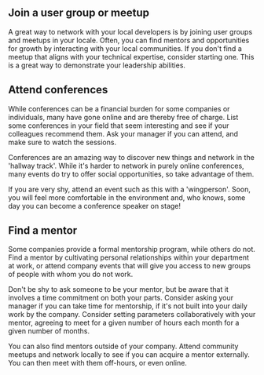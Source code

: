 ## Join a user group or meetup

A great way to network with your local developers is by joining user groups and meetups in your locale. Often, you can find mentors and opportunities for growth by interacting with your local communities. If you don't find a meetup that aligns with your technical expertise, consider starting one. This is a great way to demonstrate your leadership abilities.
## Attend conferences

While conferences can be a financial burden for some companies or individuals, many have gone online and are thereby free of charge. List some conferences in your field that seem interesting and see if your colleagues recommend them. Ask your manager if you can attend, and make sure to watch the sessions. 

Conferences are an amazing way to discover new things and network in the 'hallway track'. While it's harder to network in purely online conferences, many events do try to offer social opportunities, so take advantage of them.

If you are very shy, attend an event such as this with a 'wingperson'. Soon, you will feel more comfortable in the environment and, who knows, some day you can become a conference speaker on stage!
## Find a mentor

Some companies provide a formal mentorship program, while others do not. Find a mentor by cultivating personal relationships within your department at work, or attend company events that will give you access to new groups of people with whom you do not work. 

Don't be shy to ask someone to be your mentor, but be aware that it involves a time commitment on both your parts. Consider asking your manager if you can take time for mentorship, if it's not built into your daily work by the company. Consider setting parameters collaboratively with your mentor, agreeing to meet for a given number of hours each month for a given number of months.

You can also find mentors outside of your company. Attend community meetups and network locally to see if you can acquire a mentor externally. You can then meet with them off-hours, or even online.